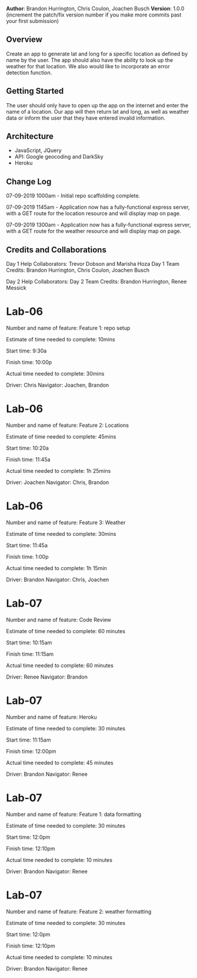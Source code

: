 **Author**: Brandon Hurrington, Chris Coulon, Joachen Busch
**Version**: 1.0.0 (increment the patch/fix version number if you make more commits past your first submission)

## Overview
Create an app to generate lat and long for a specific location as defined by name by the user.  The app should also have the ability to look up the weather for that location.  We also would like to incorporate an error detection function.

## Getting Started
The user should only have to open up the app on the internet and enter the name of a location.  Our app will then return lat and long, as well as weather data or inform the user that they have entered invalid information.

## Architecture
- JavaScript, JQuery
- API: Google geocoding and DarkSky
- Heroku

## Change Log

07-09-2019 1000am - Initial repo scaffolding complete.

07-09-2019 1145am - Application now has a fully-functional express server, with a GET route for the location resource and will display map on page.

07-09-2019 1300am - Application now has a fully-functional express server, with a GET route for the weather resource and will display map on page.

## Credits and Collaborations
Day 1 Help Collaborators: Trevor Dobson and Marisha Hoza
Day 1 Team Credits: Brandon Hurrington, Chris Coulon, Joachen Busch

Day 2 Help Collaborators: 
Day 2 Team Credits: Brandon Hurrington, Renee Messick


# Lab-06
Number and name of feature: Feature 1: repo setup

Estimate of time needed to complete: 10mins

Start time: 9:30a

Finish time: 10:00p

Actual time needed to complete: 30mins

Driver: Chris
Navigator: Joachen, Brandon

# Lab-06
Number and name of feature: Feature 2: Locations

Estimate of time needed to complete: 45mins

Start time: 10:20a

Finish time: 11:45a

Actual time needed to complete: 1h 25mins

Driver: Joachen
Navigator: Chris, Brandon

# Lab-06
Number and name of feature: Feature 3: Weather

Estimate of time needed to complete: 30mins

Start time: 11:45a

Finish time: 1:00p

Actual time needed to complete: 1h 15min

Driver: Brandon
Navigator: Chris, Joachen

# Lab-07
Number and name of feature: Code Review

Estimate of time needed to complete: 60 minutes

Start time: 10:15am

Finish time: 11:15am

Actual time needed to complete: 60 minutes

Driver: Renee
Navigator: Brandon

# Lab-07
Number and name of feature: Heroku

Estimate of time needed to complete: 30 minutes

Start time: 11:15am

Finish time: 12:00pm

Actual time needed to complete:  45 minutes

Driver: Brandon
Navigator: Renee

# Lab-07
Number and name of feature: Feature 1: data formatting

Estimate of time needed to complete: 30 minutes

Start time: 12:0pm

Finish time: 12:10pm

Actual time needed to complete:  10 minutes

Driver: Brandon
Navigator: Renee

# Lab-07
Number and name of feature: Feature 2: weather formatting

Estimate of time needed to complete: 30 minutes

Start time: 12:0pm

Finish time: 12:10pm

Actual time needed to complete:  10 minutes

Driver: Brandon
Navigator: Renee